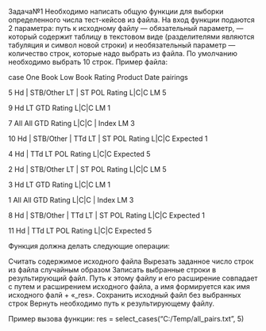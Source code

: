 Задача№1
Необходимо написать общую функции для выборки определенного числа тест-кейсов из файла.
На вход функции подаются 2 параметра: путь к исходному файлу — обязательный параметр, — который содержит таблицу в текстовом виде (разделителями являются табуляция и символ новой строки) и необязательный параметр — количество строк, которые надо выбрать из файла. По умолчанию необходимо выбрать 10 строк. Пример файла:

case One Book Low Book Rating Product Date pairings

5 Hd | STB/Other LT | ST POL Rating L|C|C LM 5

9 Hd LT GTD Rating L|C|C LM 1

7 All All GTD Rating L|C|C | Index LM 3

10 Hd | STB/Other | TTd LT | ST POL Rating L|C|C Expected 1

4 Hd | TTd LT POL Rating L|C|C Expected 5

2 Hd | STB/Other LT | ST POL Rating L|C|C LM 5

3 Hd LT GTD Rating L|C|C LM 1

1 All All GTD Rating L|C|C | Index LM 3

8 Hd | STB/Other | TTd LT | ST POL Rating L|C|C Expected 1

11 Hd | TTd LT POL Rating L|C|C Expected 5


Функция должна делать следующие операции:

Считать содержимое исходного файла
Вырезать заданное число строк из файла случайным образом
Записать выбранные строки в результирующий файл. Путь к этому файлу и его расширение совпадает с путем и расширением исходного файла, а имя формируется как имя исходного фалй + «_res».
Сохранить исходный файл без выбранных строк
Вернуть необходимо путь к результирующему файлу.

Пример вызова функции:
res = select_cases(“C:/Temp/all_pairs.txt”, 5)
